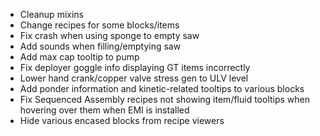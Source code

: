- Cleanup mixins
- Change recipes for some blocks/items
- Fix crash when using sponge to empty saw
- Add sounds when filling/emptying saw
- Add max cap tooltip to pump
- Fix deployer goggle info displaying GT items incorrectly
- Lower hand crank/copper valve stress gen to ULV level
- Add ponder information and kinetic-related tooltips to various blocks
- Fix Sequenced Assembly recipes not showing item/fluid tooltips when hovering over them when EMI is installed
- Hide various encased blocks from recipe viewers